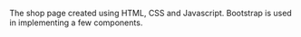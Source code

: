 The shop page created using HTML, CSS and Javascript.
Bootstrap is used in implementing a few components.
